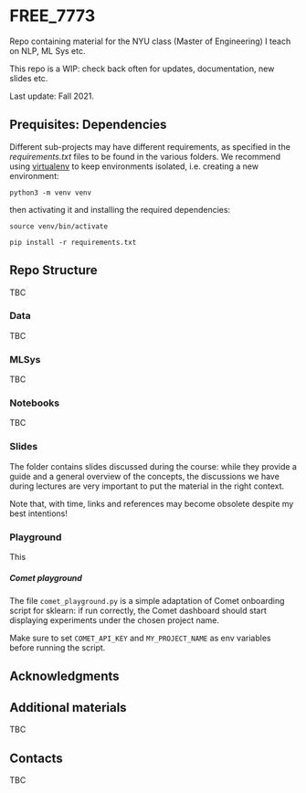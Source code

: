 # FREE_7773
Repo containing material for the NYU class (Master of Engineering) I teach on NLP, ML Sys etc.

This repo is a WIP: check back often for updates, documentation, new slides etc.

Last update: Fall 2021.

## Prequisites: Dependencies

Different sub-projects may have different requirements, as specified in the 
_requirements.txt_ files to be found in the various folders. We recommend using
[virtualenv](https://packaging.python.org/guides/installing-using-pip-and-virtual-environments/) to 
keep environments isolated, i.e. creating a new environment:

`python3 -m venv venv`

then activating it and installing the required dependencies:

`source venv/bin/activate`

`pip install -r requirements.txt`

## Repo Structure

TBC

### Data
TBC


### MLSys
TBC


### Notebooks
TBC


### Slides

The folder contains slides discussed during the course: while they provide a guide and a general overview of the concepts, the discussions we have during lectures are very important to put the material in the right context.

Note that, with time, links and references may become obsolete despite my best intentions!

### Playground

This

##### Comet playground

The file `comet_playground.py` is a simple adaptation of Comet onboarding script for sklearn: if run correctly,
the Comet dashboard should start displaying experiments under the chosen project name.
 
Make sure to set `COMET_API_KEY` and `MY_PROJECT_NAME` as env variables before running the script.

## Acknowledgments


## Additional materials
TBC


## Contacts

TBC